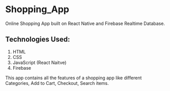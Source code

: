 # Shopping_App
Online Shopping App built on React Native and Firebase Realtime Database.

## Technologies Used:
1. HTML
2. CSS
3. JavaScript (React Naitve)
4. Firebase

This app contains all the features of a shopping app like different Categories, Add to Cart, Checkout, Search items.


